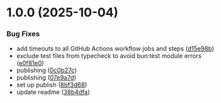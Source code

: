 # 1.0.0 (2025-10-04)


### Bug Fixes

* add timeouts to all GitHub Actions workflow jobs and steps ([d15e98b](https://github.com/briansunter/pokeclaude/commit/d15e98b60059db5a8b92b5248b0d84506b5b3a6a))
* exclude test files from typecheck to avoid bun:test module errors ([e0f81e0](https://github.com/briansunter/pokeclaude/commit/e0f81e085f7795d0d2f1f94b7cfbfb1b1087809e))
* publishing ([0c0b27c](https://github.com/briansunter/pokeclaude/commit/0c0b27c533667d854e66fd14ed33d6a769b1a59e))
* publishing ([07e9a7d](https://github.com/briansunter/pokeclaude/commit/07e9a7da88e9ddff373403a9cf61c37b4bc1b9c0))
* set up publish ([8bf3d68](https://github.com/briansunter/pokeclaude/commit/8bf3d689394c9d0fcd03b93dc3dff41896a5e0a2))
* update readme ([38b4dfa](https://github.com/briansunter/pokeclaude/commit/38b4dfa54706795baa43f5868462f4e852dfb127))
